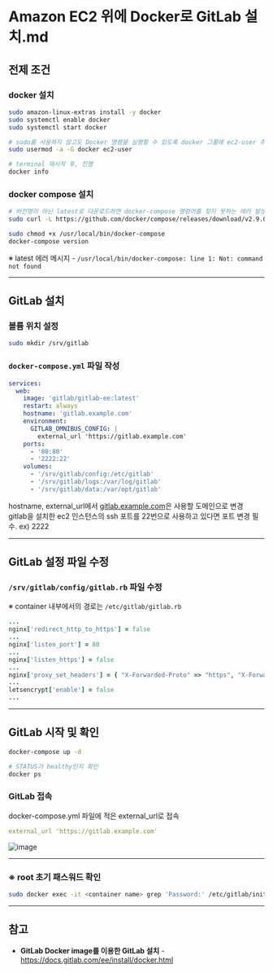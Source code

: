 # Amazon EC2 위에 Docker로 GitLab 설치.md

## 전제 조건
### docker 설치
```bash
sudo amazon-linux-extras install -y docker
sudo systemctl enable docker
sudo systemctl start docker

# sudo를 사용하지 않고도 Docker 명령을 실행할 수 있도록 docker 그룹에 ec2-user 추가
sudo usermod -a -G docker ec2-user

# terminal 재시작 후, 진행
docker info
```

### docker compose 설치
```bash
# 버전명이 아닌 latest로 다운로드하면 docker-compose 명령어를 찾지 못하는 에러 발생
sudo curl -L https://github.com/docker/compose/releases/download/v2.9.0/docker-compose-$(uname -s)-$(uname -m) -o /usr/local/bin/docker-compose

sudo chmod +x /usr/local/bin/docker-compose
docker-compose version

```
※ latest 에러 메시지 - `/usr/local/bin/docker-compose: line 1: Not: command not found`

<hr>

## GitLab 설치
### 볼륨 위치 설정
```bash
sudo mkdir /srv/gitlab
```

### `docker-compose.yml` 파일 작성
```yaml
services:
  web:
    image: 'gitlab/gitlab-ee:latest'
    restart: always
    hostname: 'gitlab.example.com'
    environment:
      GITLAB_OMNIBUS_CONFIG: |
        external_url 'https://gitlab.example.com'
    ports:
      - '80:80'
      - '2222:22'
    volumes:
      - '/srv/gitlab/config:/etc/gitlab'
      - '/srv/gitlab/logs:/var/log/gitlab'
      - '/srv/gitlab/data:/var/opt/gitlab'
```

hostname, external_url에서 [gitlab.example.com](http://gitlab.example.com)은 사용할 도메인으로 변경  
gitlab을 설치한 ec2 인스턴스의 ssh 포트를 22번으로 사용하고 있다면 포트 변경 필수. ex) 2222

<hr>

## GitLab 설정 파일 수정
### `/srv/gitlab/config/gitlab.rb` 파일 수정
※ container 내부에서의 경로는 `/etc/gitlab/gitlab.rb`

```ruby
...
nginx['redirect_http_to_https'] = false
...
nginx['listen_port'] = 80
...
nginx['listen_https'] = false
...
nginx['proxy_set_headers'] = { "X-Forwarded-Proto" => "https", "X-Forwarded-Ssl" => "on" }
...
letsencrypt['enable'] = false
...
```

<hr>

## GitLab 시작 및 확인
```bash
docker-compose up -d

# STATUS가 healthy인지 확인
docker ps
```

### GitLab 접속
docker-compose.yml 파일에 적은 external_url로 접속
```yaml
external_url 'https://gitlab.example.com'
```
![image](https://user-images.githubusercontent.com/46125158/182332529-701c321f-4669-4206-89e8-ede054317f03.png)

<hr>

### ※ root 초기 패스워드 확인
```bash
sudo docker exec -it <container name> grep 'Password:' /etc/gitlab/initial_root_password
```

<hr>

## 참고
- **GitLab Docker image를 이용한 GitLab 설치** - https://docs.gitlab.com/ee/install/docker.html
